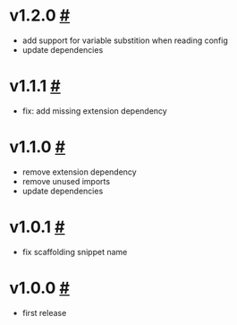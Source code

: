 # v1.2.0 [#](https://github.com/idleberg/vscode-bridlensis/releases/tag/1.2.0)

- add support for variable substition when reading config
- update dependencies

# v1.1.1 [#](https://github.com/idleberg/vscode-bridlensis/releases/tag/1.1.1)

- fix: add missing extension dependency

# v1.1.0 [#](https://github.com/idleberg/vscode-bridlensis/releases/tag/1.1.0)

- remove extension dependency
- remove unused imports
- update dependencies

# v1.0.1 [#](https://github.com/idleberg/vscode-bridlensis/releases/tag/1.0.1)

- fix scaffolding snippet name

# v1.0.0 [#](https://github.com/idleberg/vscode-bridlensis/releases/tag/1.0.0)

- first release
